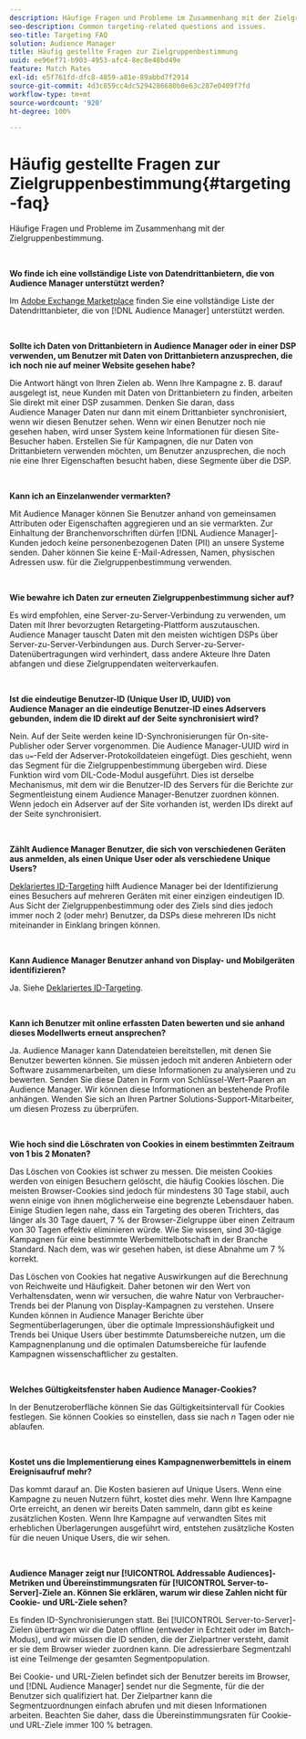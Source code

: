 ```yaml
---
description: Häufige Fragen und Probleme im Zusammenhang mit der Zielgruppenbestimmung.
seo-description: Common targeting-related questions and issues.
seo-title: Targeting FAQ
solution: Audience Manager
title: Häufig gestellte Fragen zur Zielgruppenbestimmung
uuid: ee96ef71-b903-4953-afc4-8ec8e48bd49e
feature: Match Rates
exl-id: e5f761fd-dfc8-4859-a81e-89abbd7f2914
source-git-commit: 4d3c859cc4dc5294286680b0e63c287e0409f7fd
workflow-type: tm+mt
source-wordcount: '920'
ht-degree: 100%

---
```


# Häufig gestellte Fragen zur Zielgruppenbestimmung{#targeting-faq}

Häufige Fragen und Probleme im Zusammenhang mit der Zielgruppenbestimmung.

<br>

<!-- 

faq_targeting.xml

 -->

**Wo finde ich eine vollständige Liste von Datendrittanbietern, die von Audience Manager unterstützt werden?**

Im [Adobe Exchange Marketplace](https://exchange.adobe.com/experiencecloud.html) finden Sie eine vollständige Liste der Datendrittanbieter, die von [!DNL Audience Manager] unterstützt werden.

<br>

**Sollte ich Daten von Drittanbietern in Audience Manager oder in einer DSP verwenden, um Benutzer mit Daten von Drittanbietern anzusprechen, die ich noch nie auf meiner Website gesehen habe?**

Die Antwort hängt von Ihren Zielen ab. Wenn Ihre Kampagne z. B. darauf ausgelegt ist, neue Kunden mit Daten von Drittanbietern zu finden, arbeiten Sie direkt mit einer DSP zusammen. Denken Sie daran, dass Audience Manager Daten nur dann mit einem Drittanbieter synchronisiert, wenn wir diesen Benutzer sehen. Wenn wir einen Benutzer noch nie gesehen haben, wird unser System keine Informationen für diesen Site-Besucher haben. Erstellen Sie für Kampagnen, die nur Daten von Drittanbietern verwenden möchten, um Benutzer anzusprechen, die noch nie eine Ihrer Eigenschaften besucht haben, diese Segmente über die DSP.

<br>

**Kann ich an Einzelanwender vermarkten?**

Mit Audience Manager können Sie Benutzer anhand von gemeinsamen Attributen oder Eigenschaften aggregieren und an sie vermarkten. Zur Einhaltung der Branchenvorschriften dürfen [!DNL Audience Manager]-Kunden jedoch keine personenbezogenen Daten (PII) an unsere Systeme senden. Daher können Sie keine E-Mail-Adressen, Namen, physischen Adressen usw. für die Zielgruppenbestimmung verwenden.

<br>

**Wie bewahre ich Daten zur erneuten Zielgruppenbestimmung sicher auf?**

Es wird empfohlen, eine Server-zu-Server-Verbindung zu verwenden, um Daten mit Ihrer bevorzugten Retargeting-Plattform auszutauschen. Audience Manager tauscht Daten mit den meisten wichtigen DSPs über Server-zu-Server-Verbindungen aus. Durch Server-zu-Server-Datenübertragungen wird verhindert, dass andere Akteure Ihre Daten abfangen und diese Zielgruppendaten weiterverkaufen.

<br>

**Ist die eindeutige Benutzer-ID (Unique User ID, UUID) von Audience Manager an die eindeutige Benutzer-ID eines Adservers gebunden, indem die ID direkt auf der Seite synchronisiert wird?**

Nein. Auf der Seite werden keine ID-Synchronisierungen für On-site-Publisher oder Server vorgenommen. Die Audience Manager-UUID wird in das `u=`-Feld der Adserver-Protokolldateien eingefügt. Dies geschieht, wenn das Segment für die Zielgruppenbestimmung übergeben wird. Diese Funktion wird vom DIL-Code-Modul ausgeführt. Dies ist derselbe Mechanismus, mit dem wir die Benutzer-ID des Servers für die Berichte zur Segmentleistung einem Audience Manager-Benutzer zuordnen können. Wenn jedoch ein Adserver auf der Site vorhanden ist, werden IDs direkt auf der Seite synchronisiert.

<br>

**Zählt Audience Manager Benutzer, die sich von verschiedenen Geräten aus anmelden, als einen Unique User oder als verschiedene Unique Users?**

[Deklariertes ID-Targeting](../features/declared-ids.md#declared-id-targeting) hilft Audience Manager bei der Identifizierung eines Besuchers auf mehreren Geräten mit einer einzigen eindeutigen ID. Aus Sicht der Zielgruppenbestimmung oder des Ziels sind dies jedoch immer noch 2 (oder mehr) Benutzer, da DSPs diese mehreren IDs nicht miteinander in Einklang bringen können.

<br>

**Kann Audience Manager Benutzer anhand von Display- und Mobilgeräten identifizieren?**

Ja. Siehe [Deklariertes ID-Targeting](../features/declared-ids.md#declared-id-targeting).

<br>

**Kann ich Benutzer mit online erfassten Daten bewerten und sie anhand dieses Modellwerts erneut ansprechen?**

Ja. Audience Manager kann Datendateien bereitstellen, mit denen Sie Benutzer bewerten können. Sie müssen jedoch mit anderen Anbietern oder Software zusammenarbeiten, um diese Informationen zu analysieren und zu bewerten. Senden Sie diese Daten in Form von Schlüssel-Wert-Paaren an Audience Manager. Wir können diese Informationen an bestehende Profile anhängen. Wenden Sie sich an Ihren Partner Solutions-Support-Mitarbeiter, um diesen Prozess zu überprüfen.

<br>

**Wie hoch sind die Löschraten von Cookies in einem bestimmten Zeitraum von 1 bis 2 Monaten?**

Das Löschen von Cookies ist schwer zu messen. Die meisten Cookies werden von einigen Besuchern gelöscht, die häufig Cookies löschen. Die meisten Browser-Cookies sind jedoch für mindestens 30 Tage stabil, auch wenn einige von ihnen möglicherweise eine begrenzte Lebensdauer haben. Einige Studien legen nahe, dass ein Targeting des oberen Trichters, das länger als 30 Tage dauert, 7 % der Browser-Zielgruppe über einen Zeitraum von 30 Tagen effektiv eliminieren würde. Wie Sie wissen, sind 30-tägige Kampagnen für eine bestimmte Werbemittelbotschaft in der Branche Standard. Nach dem, was wir gesehen haben, ist diese Abnahme um 7 % korrekt.

Das Löschen von Cookies hat negative Auswirkungen auf die Berechnung von Reichweite und Häufigkeit. Daher betonen wir den Wert von Verhaltensdaten, wenn wir versuchen, die wahre Natur von Verbraucher-Trends bei der Planung von Display-Kampagnen zu verstehen. Unsere Kunden können in Audience Manager Berichte über Segmentüberlagerungen, über die optimale Impressionshäufigkeit und Trends bei Unique Users über bestimmte Datumsbereiche nutzen, um die Kampagnenplanung und die optimalen Datumsbereiche für laufende Kampagnen wissenschaftlicher zu gestalten.

<br>

**Welches Gültigkeitsfenster haben Audience Manager-Cookies?**

In der Benutzeroberfläche können Sie das Gültigkeitsintervall für Cookies festlegen. Sie können Cookies so einstellen, dass sie nach *n* Tagen oder nie ablaufen.

<br>

**Kostet uns die Implementierung eines Kampagnenwerbemittels in einem Ereignisaufruf mehr?**

Das kommt darauf an. Die Kosten basieren auf Unique Users. Wenn eine Kampagne zu neuen Nutzern führt, kostet dies mehr. Wenn Ihre Kampagne Orte erreicht, an denen wir bereits Daten sammeln, dann gibt es keine zusätzlichen Kosten. Wenn Ihre Kampagne auf verwandten Sites mit erheblichen Überlagerungen ausgeführt wird, entstehen zusätzliche Kosten für die neuen Unique Users, die wir sehen.

<br>

**Audience Manager zeigt nur [!UICONTROL Addressable Audiences]-Metriken und Übereinstimmungsraten für [!UICONTROL Server-to-Server]-Ziele an. Können Sie erklären, warum wir diese Zahlen nicht für Cookie- und URL-Ziele sehen?**

Es finden ID-Synchronisierungen statt. Bei [!UICONTROL Server-to-Server]-Zielen übertragen wir die Daten offline (entweder in Echtzeit oder im Batch-Modus), und wir müssen die ID senden, die der Zielpartner versteht, damit er sie dem Browser wieder zuordnen kann. Die adressierbare Segmentzahl ist eine Teilmenge der gesamten Segmentpopulation.

Bei Cookie- und URL-Zielen befindet sich der Benutzer bereits im Browser, und [!DNL Audience Manager] sendet nur die Segmente, für die der Benutzer sich qualifiziert hat. Der Zielpartner kann die Segmentzuordnungen einfach abrufen und mit diesen Informationen arbeiten. Beachten Sie daher, dass die Übereinstimmungsraten für Cookie- und URL-Ziele immer 100 % betragen.
